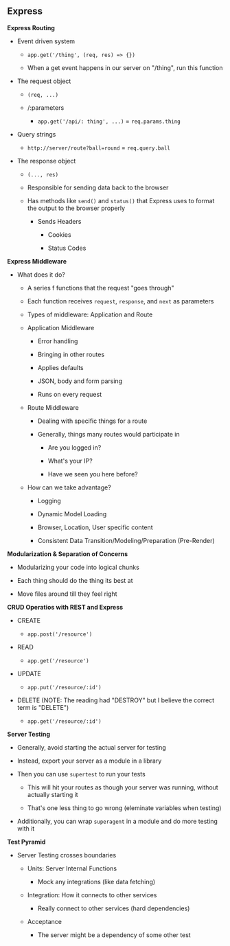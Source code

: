## Express

**Express Routing**

  - Event driven system
    
    - `app.get('/thing', (req, res) => {})`

    - When a get event happens in our server on "/thing", run this function

  - The request object

    - `(req, ...)`

    - /:parameters

      - `app.get('/api/: thing', ...)` = `req.params.thing`

  - Query strings

    - `http://server/route?ball=round` = `req.query.ball`

  - The response object

    - `(..., res)`

    - Responsible for sending data back to the browser

    - Has methods like `send()` and `status()` that Express uses to format the output to the browser properly

      - Sends Headers

        - Cookies

        - Status Codes

  **Express Middleware**

  - What does it do?

    - A series f functions that the request "goes through"

    - Each function receives `request`, `response`, and `next` as parameters

    - Types of middleware: Application and Route

    - Application Middleware

      - Error handling

      - Bringing in other routes

      - Applies defaults

      - JSON, body and form parsing

      - Runs on every request

    - Route Middleware

      - Dealing with specific things for a route

      - Generally, things many routes would participate in

        - Are you logged in?

        - What's your IP?

        - Have we seen you here before?

    - How can we take advantage?

      - Logging

      - Dynamic Model Loading

      - Browser, Location, User specific content

      - Consistent Data Transition/Modeling/Preparation (Pre-Render)

  **Modularization & Separation of Concerns**

  - Modularizing your code into logical chunks

  - Each thing should do the thing its best at

  - Move files around till they feel right

  **CRUD Operatios with REST and Express**

  - CREATE

    - `app.post('/resource')`

  - READ

    - `app.get('/resource')`

  - UPDATE

    - `app.put('/resource/:id')`

  - DELETE (NOTE: The reading had "DESTROY" but I believe the correct term is "DELETE")

    - `app.get('/resource/:id')`

  **Server Testing**

  - Generally, avoid starting the actual server for testing

  - Instead, export your server as a module in a library

  - Then you can use `supertest` to run your tests

    - This will hit your routes as though your server was running, without actually starting it

    - That's one less thing to go wrong (eleminate variables when testing)

  - Additionally, you can wrap `superagent` in a module and do more testing with it

  **Test Pyramid**

  - Server Testing crosses boundaries

    - Units: Server Internal Functions

      - Mock any integrations (like data fetching)

    - Integration: How it connects to other services

      - Really connect to other services (hard dependencies)

    - Acceptance

      - The server might be a dependency of some other test

